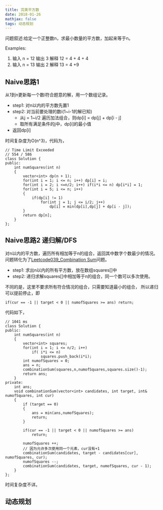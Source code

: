 ```yaml
---
title: 完美平方数
date: 2018-01-26
mathjax: false
tags: 动态规划
---
```


问题叙述:给定一个正整数n，求最小数量的平方数，加起来等于n。

Examples:
1. 输入 n = 12 输出 3 解释 12 = 4 + 4 + 4
2. 输入 n = 13 输出 2 解释 13 = 4 +9


## Naive思路1

从1到n更新每一个数i符合题意的解，用一个数组记录。

- step1: 对n以内的平方数先置1
- step2: 对当前要处理的数i(1~i-1的解已知)
    - 从j = 1~i/2 遍历加法组合，则dp[i] = dp[j] + dp[i - j]
    - 取所有满足条件的j中，dp[i]的最小值
- 返回dp[i]

时间复杂度为O(n^3)，代码为，

```
// Time Limit Exceeded 
// 554 / 586
class Solution {
public:
    int numSquares(int n) 
    {
        vector<int> dp(n + 1);
        for(int i = 1; i <= n; i++) dp[i] = i;
        for(int i = 2; i <=n/2; i++) if(i*i <= n) dp[i*i] = 1;
        for(int i = 5; i <= n; i++)
        {
            if(dp[i] != 1)
                for(int j = 1; j <= i/2; j++)
                    dp[i] = min(dp[i],dp[j] + dp[i - j]);
        }
        return dp[n];
    }
};
```

## Naive思路2 递归解/DFS

对n以内的平方数，遍历所有相加等于n的组合，返回其中数字个数最少的情况。问题转化为了[Leetcode039_Combination Sum](https://github.com/shouguicai/Notes/blob/master/LeetCode/Leetcode039_Combination%20Sum.md)问题。

- step1: 求出n以内的所有平方数，放在数组squares[]中
- step2: 递归求解squares[]中相加等于n的组合，同一个数可以多次使用。

不同的是，这里不要求所有符合情况的组合，只需要知道最小的组合，
所以递归可以提前停止，即
```
if(cur == -1 || target < 0 || numofSquares >= ans) return;
```

代码如下，

```
// 1041 ms
class Solution {
public:
    int numSquares(int n) 
    {
        vector<int> squares;
        for(int i = 1; i <= n/2; i++)
            if( i*i <= n)
                squares.push_back(i*i);
        int numofSquares = 0;
        ans = n;
        combinationSum(squares,n,numofSquares,squares.size()-1);
        return ans;
    }
private:
    int ans;
    void combinationSum(vector<int> candidates, int target, int& numofSquares, int cur)
    {
        if (target == 0)
        {
            ans = min(ans,numofSquares);
            return;
        }

        if(cur == -1 || target < 0 || numofSquares >= ans)
            return;

        numofSquares ++;
        // 因为允许多次使用同一个元素，cur没有+1
        combinationSum(candidates, target - candidates[cur], numofSquares, cur);
        numofSquares --;
        combinationSum(candidates, target, numofSquares, cur - 1);
    }
};
```

时间复杂度不详。

## 动态规划 








